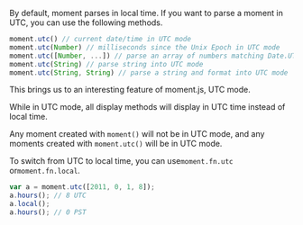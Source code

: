By default, moment parses in local time. If you want to parse a moment in UTC, you can use the following methods.


```javascript
moment.utc() // current date/time in UTC mode
moment.utc(Number) // milliseconds since the Unix Epoch in UTC mode
moment.utc([Number, ...]) // parse an array of numbers matching Date.UTC() parameters
moment.utc(String) // parse string into UTC mode
moment.utc(String, String) // parse a string and format into UTC mode
```


This brings us to an interesting feature of moment.js, UTC mode.

While in UTC mode, all display methods will display in UTC time instead of local time.

Any moment created with `moment()` will not be in UTC mode, and any moments created with `moment.utc()` will be in UTC mode.

To switch from UTC to local time, you can use`moment.fn.utc` or`moment.fn.local`.


```javascript
var a = moment.utc([2011, 0, 1, 8]);
a.hours(); // 8 UTC
a.local();
a.hours(); // 0 PST
```
